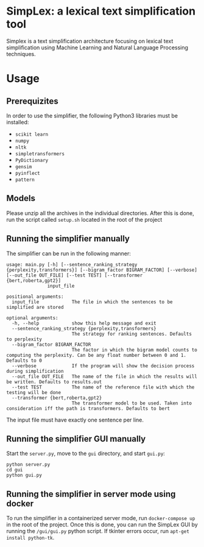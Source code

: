 # SimpLex: a lexical text simplification tool
Simplex is a text simplification architecture focusing on lexical text simplification using Machine Learning and Natural Language Processing techniques.

# Usage

## Prerequizites
In order to use the simplifier, the following Python3 libraries must be installed:
- `scikit learn`
- `numpy`
- `nltk`
- `simpletransformers`
- `PyDictionary`
- `gensim`
- `pyinflect`
- `pattern`

## Models
Please unzip all the archives in the individual directories.
After this is done, run the script called `setup.sh` located in the root of the project

## Running the simplifier manually
The simplifier can be run in the following manner:
```
usage: main.py [-h] [--sentence_ranking_strategy {perplexity,transformers}] [--bigram_factor BIGRAM_FACTOR] [--verbose] [--out_file OUT_FILE] [--test TEST] [--transformer {bert,roberta,gpt2}]
               input_file

positional arguments:
  input_file            The file in which the sentences to be simplified are stored

optional arguments:
  -h, --help            show this help message and exit
  --sentence_ranking_strategy {perplexity,transformers}
                        The strategy for ranking sentences. Defaults to perplexity
  --bigram_factor BIGRAM_FACTOR
                        The factor in which the bigram model counts to computing the perplexity. Can be any float number between 0 and 1. Defaults to 0
  --verbose             If the program will show the decision process during simplification
  --out_file OUT_FILE   The name of the file in which the results will be written. Defaults to results.out
  --test TEST           The name of the reference file with which the testing will be done
  --transformer {bert,roberta,gpt2}
                        The transformer model to be used. Taken into consideration iff the path is transformers. Defaults to bert
```
The input file must have exactly one sentence per line.

## Running the simplifier GUI manually
Start the ``server.py``, move to the ``gui`` directory, and start ``gui.py``:

```
python server.py
cd gui
python gui.py
```


## Running the simplifier in server mode using docker
To run the simplifier in a containerized server mode, run `docker-compose up` in the root of the project. Once this is done, you can run the SimpLex GUI by running the `/gui/gui.py` python script. If tkinter errors occur, run `apt-get install python-tk`.
